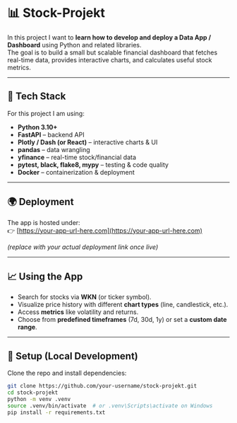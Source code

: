 # 📊 Stock-Projekt

In this project I want to **learn how to develop and deploy a Data App / Dashboard** using Python and related libraries.  
The goal is to build a small but scalable financial dashboard that fetches real-time data, provides interactive charts, and calculates useful stock metrics.

---

## 🚀 Tech Stack

For this project I am using:

- **Python 3.10+**
- **FastAPI** – backend API
- **Plotly / Dash (or React)** – interactive charts & UI
- **pandas** – data wrangling
- **yfinance** – real-time stock/financial data
- **pytest, black, flake8, mypy** – testing & code quality
- **Docker** – containerization & deployment

---

## 🌍 Deployment

The app is hosted under:  
👉 [https://your-app-url-here.com](https://your-app-url-here.com)  

*(replace with your actual deployment link once live)*

---

## 📈 Using the App

- Search for stocks via **WKN** (or ticker symbol).  
- Visualize price history with different **chart types** (line, candlestick, etc.).  
- Access **metrics** like volatility and returns.  
- Choose from **predefined timeframes** (7d, 30d, 1y) or set a **custom date range**.  

---

## 🔧 Setup (Local Development)

Clone the repo and install dependencies:

```bash
git clone https://github.com/your-username/stock-projekt.git
cd stock-projekt
python -m venv .venv
source .venv/bin/activate  # or .venv\Scripts\activate on Windows
pip install -r requirements.txt
